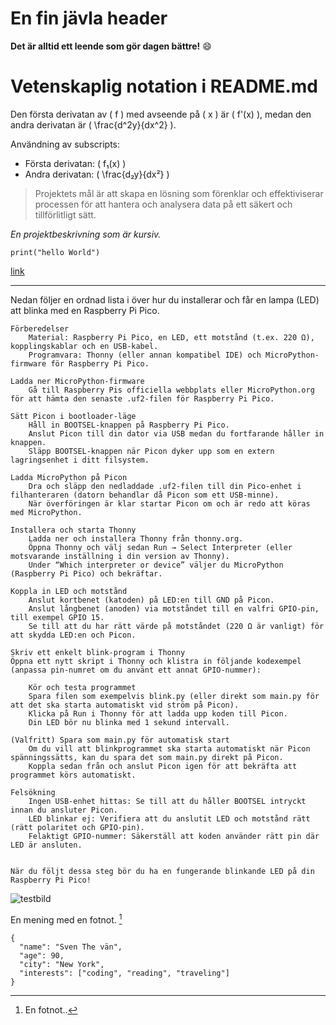  
# En fin jävla header 
**Det är alltid ett leende som gör dagen bättre!** :smile:

# Vetenskaplig notation i README.md

Den första derivatan av \( f \) med avseende på \( x \) är \( f'(x) \), medan den andra derivatan är \( \frac{d^2y}{dx^2} \).

Användning av subscripts:
- Första derivatan: \( f₁(x) \)
- Andra derivatan: \( \frac{d₂y}{dx²} \)


> Projektets mål är att skapa en lösning som förenklar och effektiviserar processen för att hantera och analysera data på ett säkert och tillförlitligt sätt.

*En projektbeskrivning som är kursiv.*


```
print("hello World")
```


[link](https://www.example.com/my%20great%20page)

---

Nedan följer en ordnad lista i över hur du installerar och får en lampa (LED) att blinka med en Raspberry Pi Pico.

    Förberedelser
        Material: Raspberry Pi Pico, en LED, ett motstånd (t.ex. 220 Ω), kopplingskablar och en USB-kabel.
        Programvara: Thonny (eller annan kompatibel IDE) och MicroPython-firmware för Raspberry Pi Pico.

    Ladda ner MicroPython-firmware
        Gå till Raspberry Pis officiella webbplats eller MicroPython.org för att hämta den senaste .uf2-filen för Raspberry Pi Pico.

    Sätt Picon i bootloader-läge
        Håll in BOOTSEL-knappen på Raspberry Pi Pico.
        Anslut Picon till din dator via USB medan du fortfarande håller in knappen.
        Släpp BOOTSEL-knappen när Picon dyker upp som en extern lagringsenhet i ditt filsystem.

    Ladda MicroPython på Picon
        Dra och släpp den nedladdade .uf2-filen till din Pico-enhet i filhanteraren (datorn behandlar då Picon som ett USB-minne).
        När överföringen är klar startar Picon om och är redo att köras med MicroPython.

    Installera och starta Thonny
        Ladda ner och installera Thonny från thonny.org.
        Öppna Thonny och välj sedan Run → Select Interpreter (eller motsvarande inställning i din version av Thonny).
        Under “Which interpreter or device” väljer du MicroPython (Raspberry Pi Pico) och bekräftar.

    Koppla in LED och motstånd
        Anslut kortbenet (katoden) på LED:en till GND på Picon.
        Anslut långbenet (anoden) via motståndet till en valfri GPIO-pin, till exempel GPIO 15.
        Se till att du har rätt värde på motståndet (220 Ω är vanligt) för att skydda LED:en och Picon.

    Skriv ett enkelt blink-program i Thonny
    Öppna ett nytt skript i Thonny och klistra in följande kodexempel (anpassa pin-numret om du använt ett annat GPIO-nummer):
	
	    Kör och testa programmet
        Spara filen som exempelvis blink.py (eller direkt som main.py för att det ska starta automatiskt vid ström på Picon).
        Klicka på Run i Thonny för att ladda upp koden till Picon.
        Din LED bör nu blinka med 1 sekund intervall.

    (Valfritt) Spara som main.py för automatisk start
        Om du vill att blinkprogrammet ska starta automatiskt när Picon spänningssätts, kan du spara det som main.py direkt på Picon.
        Koppla sedan från och anslut Picon igen för att bekräfta att programmet körs automatiskt.

    Felsökning
        Ingen USB-enhet hittas: Se till att du håller BOOTSEL intryckt innan du ansluter Picon.
        LED blinkar ej: Verifiera att du anslutit LED och motstånd rätt (rätt polaritet och GPIO-pin).
        Felaktigt GPIO-nummer: Säkerställ att koden använder rätt pin där LED är ansluten.


    När du följt dessa steg bör du ha en fungerande blinkande LED på din Raspberry Pi Pico!

![testbild](https://s3u.tmimgcdn.com/800x0/u1633126/b2eb5d0321cd63636b5ff1f81b906b4d.jpg)



En mening med en fotnot. [^1]

[^1]: En fotnot.. 

```json:
{
  "name": "Sven The vän",
  "age": 90,
  "city": "New York",
  "interests": ["coding", "reading", "traveling"]
}
```
